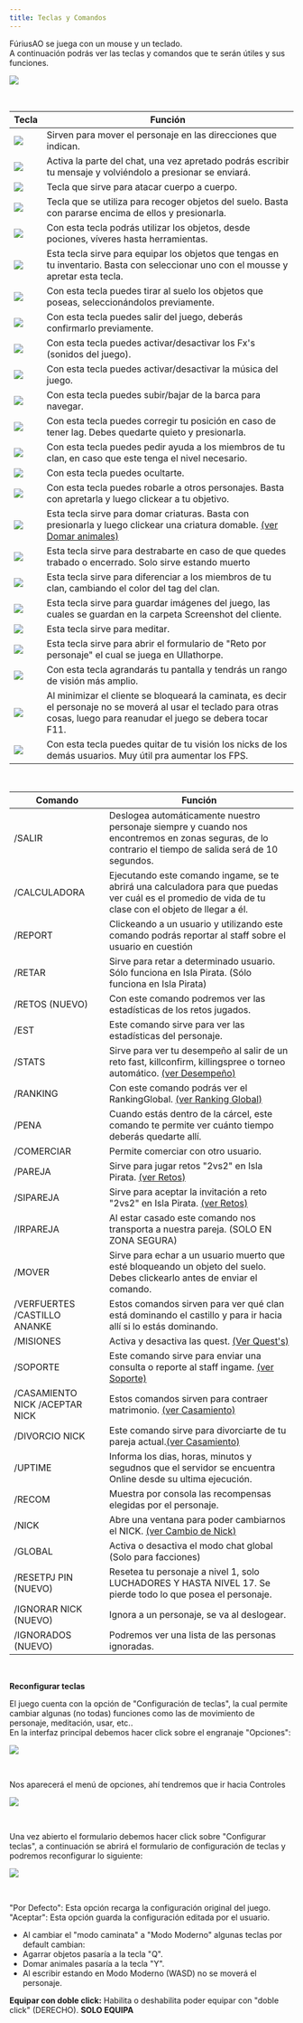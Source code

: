 ```yaml
---
title: Teclas y Comandos
---
```


FúriusAO se juega con un mouse y un teclado.  
A continuación podrás ver las teclas y comandos que te serán útiles y sus funciones.

![](images/cosasnuevas/teclado.png)

  <br />

| Tecla | **Función** |
| --- | --- |
| ![](images/configteclas/flechas.png) | Sirven para mover el personaje en las direcciones que indican. |
| ![](images/configteclas/enter.png) | Activa la parte del chat, una vez apretado podrás escribir tu mensaje y volviéndolo a presionar se enviará. |
| ![](images/configteclas/control.png) | Tecla que sirve para atacar cuerpo a cuerpo. |
| ![](images/configteclas/a.png) | Tecla que se utiliza para recoger objetos del suelo. Basta con pararse encima de ellos y presionarla. |
| ![](images/configteclas/u.png) | Con esta tecla podrás utilizar los objetos, desde pociones, víveres hasta herramientas. |
| ![](images/configteclas/e.png) | Esta tecla sirve para equipar los objetos que tengas en tu inventario. Basta con seleccionar uno con el mousse y apretar esta tecla. |
| ![](images/configteclas/t.png) | Con esta tecla puedes tirar al suelo los objetos que poseas, seleccionándolos previamente. |
| ![](images/configteclas/esc.png) | Con esta tecla puedes salir del juego, deberás confirmarlo previamente. |
| ![](images/configteclas/f.png) | Con esta tecla puedes activar/desactivar los Fx's (sonidos del juego). |
| ![](images/configteclas/m.png) | Con esta tecla puedes activar/desactivar la música del juego. |
| ![](images/configteclas/n.png) | Con esta tecla puedes subir/bajar de la barca para navegar. |
| ![](images/configteclas/l.png) | Con esta tecla puedes corregir tu posición en caso de tener lag. Debes quedarte quieto y presionarla. |
| ![](images/configteclas/k.png) | Con esta tecla puedes pedir ayuda a los miembros de tu clan, en caso que este tenga el nivel necesario. |
| ![](images/configteclas/o.png) | Con esta tecla puedes ocultarte. |
| ![](images/configteclas/r.png) | Con esta tecla puedes robarle a otros personajes. Basta con apretarla y luego clickear a tu objetivo. |
| ![](images/configteclas/d.png) | Esta tecla sirve para domar criaturas. Basta con presionarla y luego clickear una criatura domable.  [(ver Domar animales)](/domar_animales) |
| ![](images/configteclas/z.png) | Esta tecla sirve para destrabarte en caso de que quedes trabado o encerrado. Solo sirve estando muerto |
| ![](images/configteclas/f3.png) | Esta tecla sirve para diferenciar a los miembros de tu clan, cambiando el color del tag del clan. |
| ![](images/configteclas/f5.png) | Esta tecla sirve para guardar imágenes del juego, las cuales se guardan en la carpeta Screenshot del cliente. |
| ![](images/configteclas/f7.png) | Esta tecla sirve para meditar. |
| ![](images/configteclas/f8.png) | Esta tecla sirve para abrir el formulario de "Reto por personaje" el cual se juega en Ullathorpe. |
| ![](images/configteclas/f9.png) | Con esta tecla agrandarás tu pantalla y tendrás un rango de visión más amplio. |
| ![](images/configteclas/f11.png) | Al minimizar el cliente se bloqueará la caminata, es decir el personaje no se moverá al usar el teclado para otras cosas, luego para reanudar el juego se debera tocar F11. |
| ![](images/configteclas/f12.png) | Con esta tecla puedes quitar de tu visión los nicks de los demás usuarios. Muy útil pra aumentar los FPS. |

<br />
  
| **Comando** | **Función** |
| --- | --- |
| /SALIR | Deslogea automáticamente nuestro personaje siempre y cuando nos encontremos en zonas seguras, de lo contrario el tiempo de salida será de 10 segundos. |
| /CALCULADORA | Ejecutando este comando ingame, se te abrirá una calculadora para que puedas ver cuál es el promedio de vida de tu clase con el objeto de llegar a él. |
| /REPORT | Clickeando a un usuario y utilizando este comando podrás reportar al staff sobre el usuario en cuestión |
| /RETAR | Sirve para retar a determinado usuario. Sólo funciona en Isla Pirata.  (Sólo funciona en Isla Pirata) |
| /RETOS (NUEVO) | Con este comando podremos ver las estadísticas de los retos jugados. |
| /EST | Este comando sirve para ver las estadísticas del personaje. |
| /STATS | Sirve para ver tu desempeño al salir de un reto fast, killconfirm, killingspree o torneo automático.  [(ver Desempeño)](/desempeno) |
| /RANKING | Con este comando podrás ver el RankingGlobal.  [(ver Ranking Global)](/ranking_global) |
| /PENA | Cuando estás dentro de la cárcel, este comando te permite ver cuánto tiempo deberás quedarte allí. |
| /COMERCIAR | Permite comerciar con otro usuario. |
| /PAREJA | Sirve para jugar retos "2vs2" en Isla Pirata.  [(ver Retos)](/retos) |
| /SIPAREJA | Sirve para aceptar la invitación a reto "2vs2" en Isla Pirata.  [(ver Retos)](/retos) |
| /IRPAREJA | Al estar casado este comando nos transporta a nuestra pareja. (SOLO EN ZONA SEGURA) |
| /MOVER | Sirve para echar a un usuario muerto que esté bloqueando un objeto del suelo. Debes clickearlo antes de enviar el comando. |
| /VERFUERTES /CASTILLO ANANKE | Estos comandos sirven para ver qué clan está dominando el castillo y para ir hacia allí si lo estás dominando. |
| /MISIONES | Activa y desactiva las quest.  [(Ver Quest's)](/quests) |
| /SOPORTE | Este comando sirve para enviar una consulta o reporte al staff ingame.  [(ver Soporte)](/soporte) |
| /CASAMIENTO NICK /ACEPTAR NICK | Estos comandos sirven para contraer matrimonio.  [(ver Casamiento)](/casamientos) |
| /DIVORCIO NICK | Este comando sirve para divorciarte de tu pareja actual.[(ver Casamiento)](/casamientos) |
| /UPTIME | Informa los dias, horas, minutos y segudnos que el servidor se encuentra Online desde su ultima ejecución. |
| /RECOM | Muestra por consola las recompensas elegidas por el personaje. |
| /NICK | Abre una ventana para poder cambiarnos el NICK. [(ver Cambio de Nick)](/cambio_de_nick) |
| /GLOBAL | Activa o desactiva el modo chat global (Solo para facciones) |
| /RESETPJ PIN (NUEVO) | Resetea tu personaje a nivel 1, solo LUCHADORES Y HASTA NIVEL 17. Se pierde todo lo que posea el personaje. |
| /IGNORAR NICK (NUEVO) | Ignora a un personaje, se va al deslogear. |
| /IGNORADOS (NUEVO) | Podremos ver una lista de las personas ignoradas. |

<br />

**Reconfigurar teclas**  
  
El juego cuenta con la opción de "Configuración de teclas", la cual permite cambiar algunas (no todas) funciones como las de movimiento de personaje, meditación, usar, etc..  
En la interfaz principal debemos hacer click sobre el engranaje "Opciones":

![](images/configteclas/config.png)

<br />

Nos aparecerá el menú de opciones, ahí tendremos que ir hacia Controles

![](images/configteclas/configteclas.png)

<br />

Una vez abierto el formulario debemos hacer click sobre "Configurar teclas", a continuación se abrirá el formulario de configuración de teclas y podremos reconfigurar lo siguiente:

![](images/configteclas/teclas.png)

<br />

"Por Defecto": Esta opción recarga la configuración original del juego.  
"Aceptar": Esta opción guarda la configuración editada por el usuario.

* Al cambiar el "modo caminata" a "Modo Moderno" algunas teclas por default cambian:  
* Agarrar objetos pasaría a la tecla "Q".  
* Domar animales pasaría a la tecla "Y".  
* Al escribir estando en Modo Moderno (WASD) no se moverá el personaje.

**Equipar con doble click:** Habilita o deshabilita poder equipar con "doble click" (DERECHO). **SOLO EQUIPA**